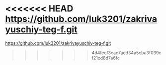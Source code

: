 <<<<<<< HEAD
https://github.com/luk3201/zakrivayuschiy-teg-f.git
=======
https://github.com/luk3201/zakrivayuschiy-teg-f.git
>>>>>>> 4d4fecf3cac7aed34a5cba3f039cf21cd8d7a6fc
